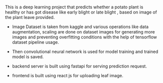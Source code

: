 This is a deep learning project that predicts whether a potato plant is healthy  or has got disease like early blight or late blight  ,  based on  image of the plant leave provided.

- Image Dataset is taken from kaggle and various operations like data augmentation, scaling are done on dataset images for generating more
   images and preventing overfitting conditions with the help of tensorflow dataset pipeline usage.
   
- Then convolutional neural network is used for model training and trained model is saved.

- backend server is built using fastapi for serving prediction request.

- frontend is built using react js for uploading leaf image.



